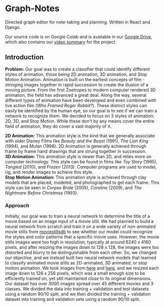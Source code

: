 # Graph-Notes
<p>Directed graph editor for note-taking and planning. Written in React and Django.</p>
<div>Our source code is on Google Colab and is available in our <a href="https://drive.google.com/drive/folders/1lMvRGHcWoixa6oICrDUM6Q6Y3FqNElOk?usp=sharing">Google Drive</a>, which also contains our <a href="https://youtu.be/_kpnJZonmmo">video summary</a> for the project.</div>

## Introduction
<div><b>Problem:</b> Our goal was to create a classifier that could identify different styles of animation, those being 2D animation, 3D animation, and Stop Motion Animation. Animation is built on the earliest concepts of film - stringing images together in rapid succession to create the illusion of a moving picture. From the first Zoetropes to modern computer rendered 3D animation, the field has advanced a great deal. Along the way, several different types of animation have been developed and even combined with live action film (<i>Who Framed Roger Rabbit?</i>). These distinct styles can easily be identified by the human eye, so our goal is to see if we can train a network to recognize them. We decided to focus on 3 styles of animation: 2D, 3D, and Stop Motion. While these don't by any means cover the entire field of animation, they do cover a vast majority of it. </div>
<p></p>
<div><b>2D Animation:</b> This animation style is the kind that we generally associate with older Disney Films like <i>Beauty and the Beast</i> (1991), <i>The Lion King</i> (1994), and <i>Mulan</i> (1998). 2D Animation is generally achieved through frame by frame hand drawings that are strung together in succession.</div>
<div><b>3D Animation:</b> This animation style is newer than 2D, and relies more on computer technology. This style can be found in films like <i>Toy Story</i> (1995), <i>Tangled</i> (2010), and <i>Frozen</i> (2013). Computer programs are used to model, rig, and render images to achieve this style.</div>
<div><b>Stop Motion Animation:</b> This animation style is achieved through clay models that are placed, modeled, and photographed to get each frame. This style can be seen in <i>Corpse Bride</i> (2005), <i>Coraline</i> (2009), and <i>The Nightmare Before Christmas</i> (1993).</div>
<p></p>


### Approach
<p>
  Initially, our goal was to train a neural network to determine the title of a movie based on an image input of a movie still. We had planned to build a neural network from scratch and train it on a wide variety of non-animated movie stills from <a href="https://www.moviestillsdb.com/">moviestillsdb</a> to see whether our model could recognize the styles and color patterns that a specific movie uses. However, the movie stills images were too high in resolution, typically at around 6240 x 4160 pixels, and after resizing the images down to 128 x 128, the images were too distorted and blurry to be distinguishable from each other. So, we changed our objective, and we instead built two neural network models that learned to classify animated movie stills as 2D-animated, 3D animated, or stop motion animation. We took images from <a href="https://film-grab.com/category/genre/animation/">here</a> and <a href="https://screencapped.net/board/forumdisplay.php?fid=537">here</a>, and we resized each image down to 128 x 256 pixels, which was a small enough size to be efficiently trained on, yet still maintained close to its original dimensions. Our dataset has over 3000 images spread over 45 different movies and 3 classes. We divided the data into training + validation and test datasets using a random 90/10 split, and we then divided the training + validation dataset into training and validation sets using a random 90/10 split. 
</p>
